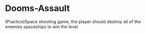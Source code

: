 # Dooms-Assault
(Practice)Space shooting game, the player should destroy all of the enemies spaceships to win the level.
